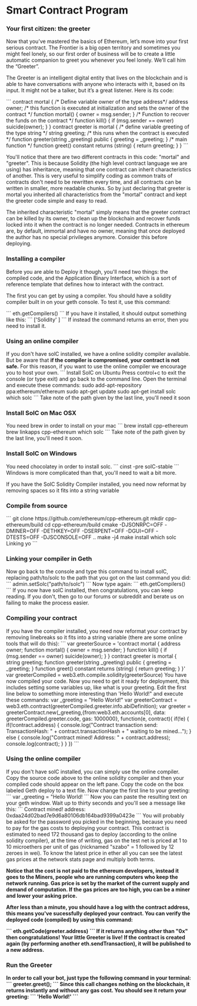 # Smart Contract Program
<h3>Your first citizen: the greeter</h3>
<p>Now that you’ve mastered the basics of Ethereum, let’s move into your first serious contract.
The Frontier is a big open territory and sometimes you might feel lonely, so our first order of
business will be to create a little automatic companion to greet you whenever you feel lonely.
We’ll call him the “Greeter”.</p>
<p>The Greeter is an intelligent digital entity that lives on the blockchain and is able to have
conversations with anyone who interacts with it, based on its input. It might not be a talker,
but it’s a great listener. Here is its code:</p>
```
contract mortal {
/* Define variable owner of the type address*/
address owner;
/* this function is executed at initialization and sets the owner of the contract */
function mortal() { owner = msg.sender; }
/* Function to recover the funds on the contract */
function kill() { if (msg.sender == owner) suicide(owner); }
}
contract greeter is mortal {
/* define variable greeting of the type string */
string greeting;
/* this runs when the contract is executed */
function greeter(string _greeting) public {
greeting = _greeting;
}
/* main function */
function greet() constant returns (string) {
return greeting;
}
}
```
<p>You'll notice that there are two different contracts in this code: "mortal" and "greeter". This is
because Solidity (the high level contract language we are using) has inheritance, meaning
that one contract can inherit characteristics of another. This is very useful to simplify coding
as common traits of contracts don't need to be rewritten every time, and all contracts can be
written in smaller, more readable chunks. So by just declaring that greeter is mortal you
inherited all characteristics from the "mortal" contract and kept the greeter code simple and
easy to read.</p>
<p>The inherited characteristic "mortal" simply means that the greeter contract can be killed by
its owner, to clean up the blockchain and recover funds locked into it when the contract is no
longer needed. Contracts in ethereum are, by default, immortal and have no owner, meaning
that once deployed the author has no special privileges anymore. Consider this before
deploying.</p>
<h3>Installing a compiler</h3>
<p>Before you are able to Deploy it though, you'll need two things: the compiled code, and the
Application Binary Interface, which is a sort of reference template that defines how to
interact with the contract.</p>
<p>The first you can get by using a compiler. You should have a solidity compiler built in on your
geth console. To test it, use this command:</p>
```
eth.getCompilers()
```
If you have it installed, it should output something like this:
```
['Solidity' ]
```
If instead the command returns an error, then you need to install it.

<h3>Using an online compiler</h3>
If you don't have solC installed, we have a online solidity compiler available. But be aware
that <strong>if the compiler is compromised, your contract is not safe.</strong> For this reason, if you
want to use the online compiler we encourage you to host your own.
```
Install SolC on Ubuntu
Press control+c to exit the console (or type exit) and go back to the command line. Open the
terminal and execute these commands:
sudo add-apt-repository ppa:ethereum/ethereum
sudo apt-get update
sudo apt-get install solc
which solc
```
Take note of the path given by the last line, you'll need it soon
<h3>Install SolC on Mac OSX</h3>
You need brew in order to install on your mac
```
brew install cpp-ethereum
brew linkapps cpp-ethereum
which solc
```
Take note of the path given by the last line, you'll need it soon.
<h3>Install SolC on Windows</h3>
You need chocolatey in order to install solc.
```
cinst -pre solC-stable
```
Windows is more complicated than that, you'll need to wait a bit more.
<p>If you have the SolC Solidity Compiler installed, you need now reformat by removing spaces
so it fits into a string variable</p>
<h3>Compile from source</h3>
```
git clone https://github.com/ethereum/cpp-ethereum.git
mkdir cpp-ethereum/build
cd cpp-ethereum/build
cmake -DJSONRPC=OFF -DMINER=OFF -DETHKEY=OFF -DSERPENT=OFF -DGUI=OFF -DTESTS=OFF -DJSCONSOLE=OFF ..
make -j4
make install
which solc
Linking yo
```
<h3>Linking your compiler in Geth</h3>
Now go back to the console and type this command to install solC, replacing path/to/solc to
the path that you got on the last command you did:
```
admin.setSolc("path/to/solc")
```
Now type again:
```
eth.getCompilers()
```
If you now have solC installed, then congratulations, you can keep reading. If you don't, then
go to our forums or subreddit and berate us on failing to make the process easier.

<h3>Compiling your contract</h3>
If you have the compiler installed, you need now reformat your contract by removing linebreaks
so it fits into a string variable (there are some online tools that will do this):
```
var greeterSource = 'contract mortal { address owner; function mortal() { owner = msg.sender; } function kill() { if (msg.sender == owner) suicide(owner); } } contract greeter is mortal { string greeting; function greeter(string _greeting) public { greeting = _greeting; } function greet() constant returns (string) { return greeting; } }'
var greeterCompiled = web3.eth.compile.solidity(greeterSource)
You have now compiled your code. Now you need to get it ready for deployment, this
includes setting some variables up, like what is your greeting. Edit the first line below to
something more interesting than 'Hello World!" and execute these commands:
var _greeting = "Hello World!"
var greeterContract = web3.eth.contract(greeterCompiled.greeter.info.abiDefinition);
var greeter = greeterContract.new(_greeting,{from:web3.eth.accounts[0], data: greeterCompiled.greeter.code, gas: 1000000}, function(e, contract){
if(!e) {
if(!contract.address) {
console.log("Contract transaction send: TransactionHash: " + contract.transactionHash + " waiting to be mined...");
} else {
console.log("Contract mined! Address: " + contract.address);
console.log(contract);
}
}
})
```
<h3>Using the online compiler</h3>
If you don't have solC installed, you can simply use the online compiler. Copy the source
code above to the online solidity compiler and then your compiled code should appear on
the left pane. Copy the code on the box labeled Geth deploy to a text file. Now change the
first line to your greeting:
```
var _greeting = "Hello World!
```
Now you can paste the resulting text on your geth window. Wait up to thirty seconds and
you'll see a message like this:
```
Contract mined! address: 0xdaa24d02bad7e9d6a80106db164bad9399a0423e
```
You will probably be asked for the password you picked in the beginning, because you need
to pay for the gas costs to deploying your contract. This contract is estimated to need 172
thousand gas to deploy (according to the online solidity compiler), at the time of writing, gas
on the test net is priced at 1 to 10 microethers per unit of gas (nicknamed "szabo" = 1
followed by 12 zeroes in wei). To know the latest price in ether all you can see the latest gas
prices at the network stats page and multiply both terms.
<p><strong>Notice that the cost is not paid to the ethereum developers, instead it goes to the
Miners, people who are running computers who keep the network running. Gas price
is set by the market of the current supply and demand of computation. If the gas
prices are too high, you can be a miner and lower your asking price.<strong></p>
<p>After less than a minute, you should have a log with the contract address, this means you've
sucessfully deployed your contract. You can verify the deployed code (compiled) by using
this command:</p>
```
eth.getCode(greeter.address)
```
If it returns anything other than "0x" then congratulations! Your little Greeter is live! If the
contract is created again (by performing another eth.sendTransaction), it will be published to
a new address.

<h3>Run the Greeter</h3>
In order to call your bot, just type the following command in your terminal:
```
greeter.greet();
```
Since this call changes nothing on the blockchain, it returns instantly and without any gas
cost. You should see it return your greeting:
```
'Hello World!'
```

